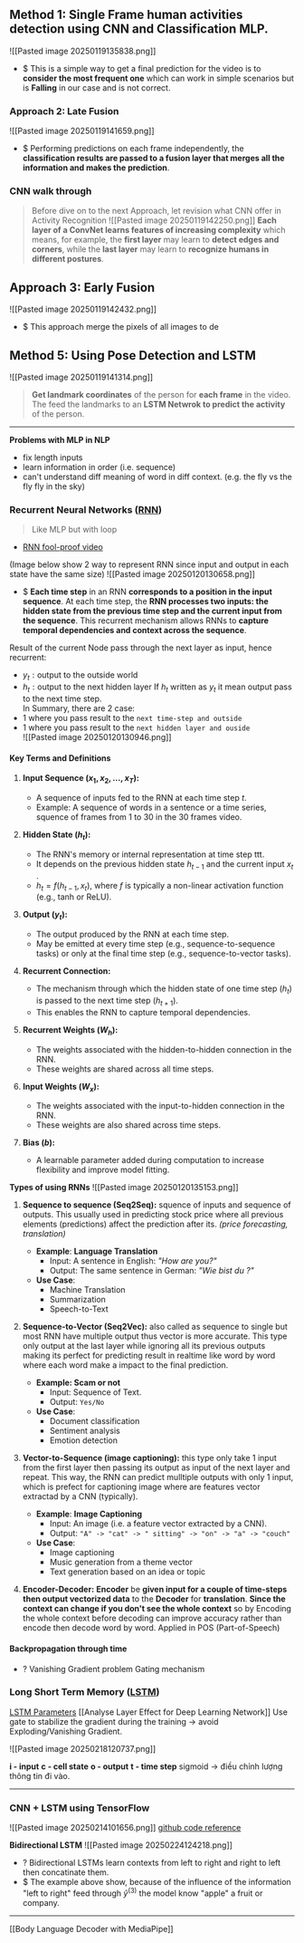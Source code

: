 ## Method 1: Single Frame human activities detection using CNN and Classification MLP. 
![[Pasted image 20250119135838.png]]
+ $ This is a simple way to get a final prediction for the video is to **consider the most frequent one** which can work in simple scenarios but is **Falling** in our case and is not correct.

### Approach 2: Late Fusion 
![[Pasted image 20250119141659.png]]
+ $ Performing predictions on each frame independently, the **classification results are passed to a fusion layer that merges all the information and makes the prediction**.


### CNN walk through
>Before dive on to the next Approach, let revision what CNN offer in Activity Recognition ![[Pasted image 20250119142250.png]]
>**Each layer of a ConvNet learns features of increasing complexity** which means, for example, the **first layer** may learn to **detect edges and corners**, while the **last layer** may learn to **recognize humans in different postures**.

## Approach 3: Early Fusion
![[Pasted image 20250119142432.png]]
+ $ This approach merge the pixels of all images to de



## Method 5: Using Pose Detection and LSTM
![[Pasted image 20250119141314.png]]
>**Get landmark coordinates** of the person for **each frame** in the video. The feed the landmarks to an **LSTM Netwrok to predict the activity** of the person. 

---

**Problems with MLP in NLP**
+ fix length inputs 
+ learn information in order (i.e. sequence)
+ can't understand diff meaning of word in diff context. (e.g. the fly vs the fly fly in the sky)


### Recurrent Neural Networks ([RNN](https://nttuan8.com/bai-13-recurrent-neural-network/)) 
>Like MLP but with loop
+ [RNN fool-proof video](https://youtu.be/y9PLF2GsD-c?si=ylGbUg0h48mS77KU)

(Image below show 2 way to represent RNN since input and output in each state have the same size)
![[Pasted image 20250120130658.png]]
+ $ **Each time step** in an RNN **corresponds to a position in the input sequence**. At each time step, the **RNN processes two inputs: the hidden state from the previous time step and the current input from the sequence**. This recurrent mechanism allows RNNs to **capture temporal dependencies and context across the sequence**.

Result of the current Node pass through the next layer as input, hence recurrent:
+ $y_{t}: \text{output to the outside world}$
+ $h_{t}: \text{output to the next hidden layer}$ 
	If $h_{t}$ written as $y_{t}$ it mean output pass to the next time step.  
In Summary, there are 2 case:
+ 1 where you pass result to the `next time-step and outside` 
+ 1 where you pass result to the `next hidden layer and ouside`    
![[Pasted image 20250120130946.png]]

#### Key Terms and Definitions
1. **Input Sequence $(x_1, x_2, \dots, x_T)$:**
    - A sequence of inputs fed to the RNN at each time step $t$.
    - Example: A sequence of words in a sentence or a time series, squence of frames from 1 to 30 in the 30 frames video. 
      
2. **Hidden State ($h_t$):**
    - The RNN's memory or internal representation at time step ttt.
    - It depends on the previous hidden state $h_{t-1}$​ and the current input $x_t$​.
    - $h_t = f(h_{t-1}, x_t)$, where $f$ is typically a non-linear activation function (e.g., tanh or ReLU).
      
3. **Output ($y_t$​):**
    - The output produced by the RNN at each time step.
    - May be emitted at every time step (e.g., sequence-to-sequence tasks) or only at the final time step (e.g., sequence-to-vector tasks).
	
1. **Recurrent Connection:**
    - The mechanism through which the hidden state of one time step ($h_t$​) is passed to the next time step $(h_{t+1})$.
    - This enables the RNN to capture temporal dependencies.
      
5. **Recurrent Weights ($W_h$​):**
    - The weights associated with the hidden-to-hidden connection in the RNN.
    - These weights are shared across all time steps.
      
6. **Input Weights ($W_x$​):**
    - The weights associated with the input-to-hidden connection in the RNN.
    - These weights are also shared across time steps.
      
7. **Bias ($b$):**
    - A learnable parameter added during computation to increase flexibility and improve model fitting.
	
**Types of using RNNs**
![[Pasted image 20250120135153.png]]
1)  **Sequence to sequence (Seq2Seq):** squence of inputs and sequence of outputs. This usually used in predicting stock price where all previous elements (predictions) affect the prediction after its. *(price forecasting, translation)*
	- **Example**: **Language Translation**
	    - Input: A sentence in English: _"How are you?"_
	    - Output: The same sentence in German: _"Wie bist du ?"_
	- **Use Case**:
	    - Machine Translation
	    - Summarization
	    - Speech-to-Text
	      
2)  **Sequence-to-Vector (Seq2Vec):** also called as sequence to single but most RNN have multiple output thus vector is more accurate. This type only output at the last layer while ignoring all its previous outputs making its perfect for predicting result in realtime like word by word where each word make a impact to the final prediction.
	+  **Example: Scam or not**
		+ Input: Sequence of Text.
		+ Output: `Yes/No`
	+ **Use Case**:
		- Document classification
		- Sentiment analysis
		- Emotion detection
		
3) **Vector-to-Sequence (image captioning):** this type only take 1 input from the first layer then passing its output as input of the next layer and repeat. This way, the RNN can predict mulltiple outputs with only 1 input, which is prefect for captioning image where are features vector extractad by a CNN (typically). 
	- **Example**: **Image Captioning**
	    - Input: An image (i.e. a feature vector extracted by a CNN).
	    - Output:  `"A" -> "cat" -> " sitting" -> "on" -> "a" -> "couch"` 
	- **Use Case**:
	    - Image captioning
	    - Music generation from a theme vector
	    - Text generation based on an idea or topic
		
4) **Encoder-Decoder:** 
	**Encoder** be **given input for a couple of time-steps then output vectorized data** to the **Decoder** for **translation**. **Since the context can change if you don't see the whole context** so by Encoding the whole context before decoding can improve accuracy rather than encode then decode word by word.
		  Applied in POS (Part-of-Speech)

#### Backpropagation through time


+ ? Vanishing Gradient problem
	Gating mechanism
	
	
	

### Long Short Term Memory ([LSTM](https://phamdinhkhanh.github.io/2019/04/22/Ly_thuyet_ve_mang_LSTM.html))
[LSTM Parameters](https://www.kaggle.com/code/kmkarakaya/lstm-understanding-the-number-of-parameters)
[[Analyse Layer Effect for Deep Learning Network]]
	Use gate to stabilize the gradient during the training -> avoid Exploding/Vanishing Gradient. 

![[Pasted image 20250218120737.png]]

**i - input**
**c - cell state**
**o - output**
**t - time step**
sigmoid -> điều chỉnh lượng thông tin đi vào. 



---
### CNN + LSTM using TensorFlow
![[Pasted image 20250214101656.png]]
[github code reference](https://github.com/Jaykumaran/Action_Recognition_UCF101_CNN_LSTM.git)


**Bidirectional LSTM**
![[Pasted image 20250224124218.png]]
+ ? Bidirectional LSTMs learn contexts from left to right and right to left then concatinate them.  
+ $ The example above show, because of the influence of the information "left to right" feed through $\hat{y}^{(3)}$ the model know "apple" a fruit or company.

---
[[Body Language Decoder with MediaPipe]]


